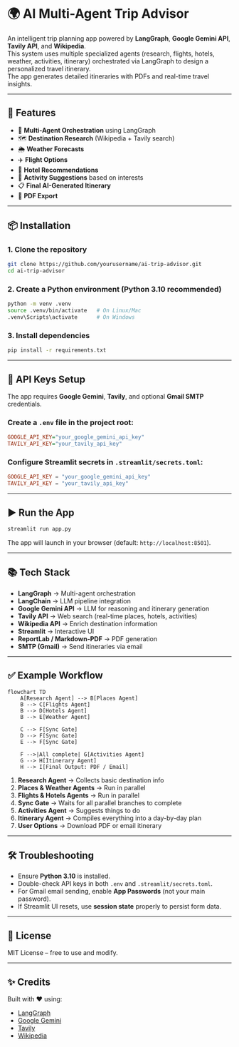 # 🌍 AI Multi-Agent Trip Advisor

An intelligent trip planning app powered by **LangGraph**, **Google Gemini API**, **Tavily API**, and **Wikipedia**.  
This system uses multiple specialized agents (research, flights, hotels, weather, activities, itinerary) orchestrated via LangGraph to design a personalized travel itinerary.  
The app generates detailed itineraries with PDFs and real-time travel insights.

---

## 🚀 Features
- 🤖 **Multi-Agent Orchestration** using LangGraph  
- 🗺️ **Destination Research** (Wikipedia + Tavily search)  
- 🌦️ **Weather Forecasts**  
- ✈️ **Flight Options**  
- 🏨 **Hotel Recommendations**  
- 🎯 **Activity Suggestions** based on interests  
- 📋 **Final AI-Generated Itinerary**  
- 📄 **PDF Export** 

---

## 📦 Installation

### 1. Clone the repository
```bash
git clone https://github.com/yourusername/ai-trip-advisor.git
cd ai-trip-advisor
```

### 2. Create a Python environment (Python 3.10 recommended)
```bash
python -m venv .venv
source .venv/bin/activate   # On Linux/Mac
.venv\Scripts\activate      # On Windows
```

### 3. Install dependencies
```bash
pip install -r requirements.txt
```

---

## 🔑 API Keys Setup

The app requires **Google Gemini**, **Tavily**, and optional **Gmail SMTP** credentials.

### Create a `.env` file in the project root:
```ini
GOOGLE_API_KEY="your_google_gemini_api_key"
TAVILY_API_KEY="your_tavily_api_key"
```

### Configure Streamlit secrets in `.streamlit/secrets.toml`:
```toml
GOOGLE_API_KEY = "your_google_gemini_api_key"
TAVILY_API_KEY = "your_tavily_api_key"


```

---

## ▶️ Run the App

```bash
streamlit run app.py
```

The app will launch in your browser (default: `http://localhost:8501`).

---

## 📚 Tech Stack

* **LangGraph** → Multi-agent orchestration  
* **LangChain** → LLM pipeline integration  
* **Google Gemini API** → LLM for reasoning and itinerary generation  
* **Tavily API** → Web search (real-time places, hotels, activities)  
* **Wikipedia API** → Enrich destination information  
* **Streamlit** → Interactive UI  
* **ReportLab / Markdown-PDF** → PDF generation  
* **SMTP (Gmail)** → Send itineraries via email  

---

## ✅ Example Workflow

```mermaid
flowchart TD
    A[Research Agent] --> B[Places Agent]
    B --> C[Flights Agent]
    B --> D[Hotels Agent]
    B --> E[Weather Agent]

    C --> F[Sync Gate]
    D --> F[Sync Gate]
    E --> F[Sync Gate]

    F -->|All complete| G[Activities Agent]
    G --> H[Itinerary Agent]
    H --> I[Final Output: PDF / Email]
```

1. **Research Agent** → Collects basic destination info  
2. **Places & Weather Agents** → Run in parallel  
3. **Flights & Hotels Agents** → Run in parallel  
4. **Sync Gate** → Waits for all parallel branches to complete  
5. **Activities Agent** → Suggests things to do  
6. **Itinerary Agent** → Compiles everything into a day-by-day plan  
7. **User Options** → Download PDF or email itinerary  

---

## 🛠 Troubleshooting

* Ensure **Python 3.10** is installed.  
* Double-check API keys in both `.env` and `.streamlit/secrets.toml`.  
* For Gmail email sending, enable **App Passwords** (not your main password).  
* If Streamlit UI resets, use **session state** properly to persist form data.  

---

## 📜 License
MIT License – free to use and modify.  

---

## ✨ Credits
Built with ❤️ using:  
* [LangGraph](https://github.com/langchain-ai/langgraph)  
* [Google Gemini](https://ai.google.dev/)  
* [Tavily](https://tavily.com/)  
* [Wikipedia](https://www.wikipedia.org/)  
